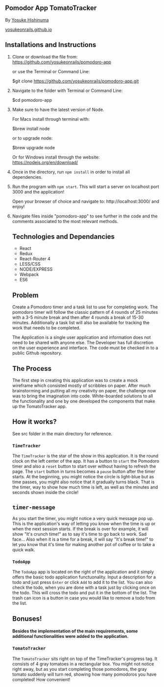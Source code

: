 
## Pomodor App TomatoTracker

By [Yosuke Hishinuma](mailto:yosukeonrails@gmail.com)

[yosukeonrails.github.io](https://github.com/yosukeonrails)

## Installations and Instructions

1. Clone or download the file from:
   https://github.com/yosukeonrails/pomodoro-app

   or use the Terminal or Command Line:

   $git clone https://github.com/yosukeonrails/pomodoro-app.git

2. Navigate to the folder with Terminal or Command Line:

   $cd pomodoro-app

3. Make sure to have the latest version of Node.
 
   For Macs install through terminal with:

   $brew install node

   or to upgrade node:

   $brew upgrade node 

   Or for Windows install through the website:
   https://nodejs.org/en/download/

4. Once in the directory, run `npm install` in order to install all dependencies. 
   
5. Run the program with `npm start`. This will start a server on localhost port 3000 and the application!

   Open your browser of choice and navigate to: http://localhost:3000/ and enjoy!

8. Navigate files inside "pomodoro-app" to see further in the code and the comments associated to the most relevant methods.


   ## Technologies and Dependancies 
    
    * React
    * Redux
    * React-Router 4
    * LESS/CSS
    * NODE/EXPRESS
    * Webpack
    * ES6

   ## Problem

    Create a Pomodoro timer and a task list to use for completing work. The pomodoro timer will follow the classic pattern of 4 rounds of 25 minutes with a 3-5 minute break and then after 4 rounds a break of 15-30 minutes. Additionally a task list will also be available for tracking the work that needs to be completed.

    The Application is a single user application and information does not need to be shared with anyone else.
    The Developer has full discretion on the user experience and interface.
    The code must be checked in to a public Github repository.


   ## The Process

   The first step in creating this application was to create a mock wireframe which consisted mostly of scribbles on paper. After much brainstorming and putting all my creativity on paper, the challenge now was to bring the imagination into code. White-boarded solutions to all the functionality and one by one developed the components that make up the TomatoTracker app. 

   ## How it works?

   See src folder in the main directory for reference.

   ### `TimeTracker`

    The `TimeTracker` is the star of the show in this application. It is the round clock on the left center of the app. It has a button to `start` the Pomodoro timer and also a `reset` button to start over without having to refresh the page. The `start` button in turns becomes a `pause` button after the timer starts.
    At the beginning, you might notice the circle is light-blue but as time passes, you might also notice that it gradually turns black. That is the timer, way to show how much time is left, as well as the minutes and seconds shown inside the circle!

   ## `timer-message`

    As you start the timer, you might notice a very quick message pop up. This is the application's way of letting you know when the time is up or when the next session starts. If the break is over for example, it will show "It's crunch time!" as to say it's time to go back to work. Sad face... Also when it is a time for a break, it will say "It's break time!" to let you know that it's time for making another pot of coffee or to take a quick walk. 
    

   ### `TodoApp`

    The `TodoApp` app is located on the right of the application and it simply offers the basic todo application functuonality. Input a description for a todo and just press `Enter` or click `Add` to add it to the list. You can also check the todo, when you are done with a task just by clicking once on the todo. This will cross the todo and put it in the bottom of the list. The trash can icon is a button in case you would like to remove a todo from the list.

   ## Bonuses!

   #### Besides the implementation of the main requirements, some additional functionalities were added to the application.

   ### `TomatoTracker`

    The `TomatoTracker` sits right on top of the TimeTracker's progress tag. It consists of 4 gray tomatoes in a rectangular box. You might not notice right away, but as you start completing those pomodoros, the gray tomato suddenly will turn red, showing how many pomodoros you have completed! How convenient! 


   



